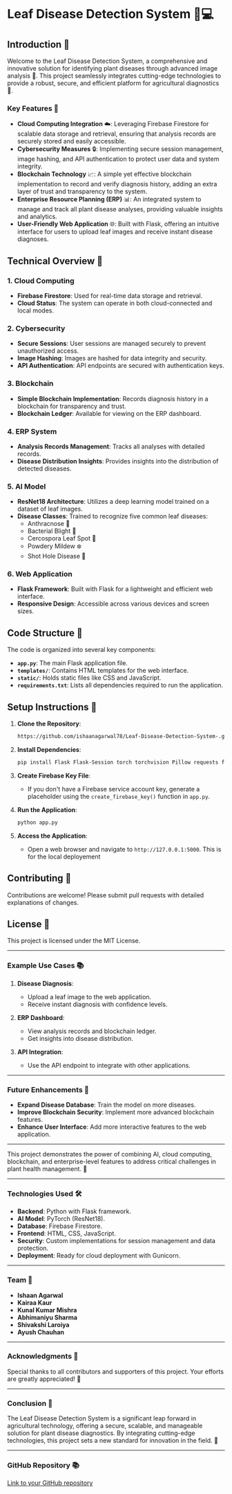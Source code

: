 # Leaf Disease Detection System 🌱💻

## Introduction 🌟

Welcome to the Leaf Disease Detection System, a comprehensive and innovative solution for identifying plant diseases through advanced image analysis 📸. This project seamlessly integrates cutting-edge technologies to provide a robust, secure, and efficient platform for agricultural diagnostics 🌟.

### Key Features 🎯

- **Cloud Computing Integration** ☁️: Leveraging Firebase Firestore for scalable data storage and retrieval, ensuring that analysis records are securely stored and easily accessible.
- **Cybersecurity Measures** 🔒: Implementing secure session management, image hashing, and API authentication to protect user data and system integrity.
- **Blockchain Technology** 📈: A simple yet effective blockchain implementation to record and verify diagnosis history, adding an extra layer of trust and transparency to the system.
- **Enterprise Resource Planning (ERP)** 📊: An integrated system to manage and track all plant disease analyses, providing valuable insights and analytics.
- **User-Friendly Web Application** 🌐: Built with Flask, offering an intuitive interface for users to upload leaf images and receive instant disease diagnoses.

## Technical Overview 🤖

### 1. **Cloud Computing**
   - **Firebase Firestore**: Used for real-time data storage and retrieval.
   - **Cloud Status**: The system can operate in both cloud-connected and local modes.

### 2. **Cybersecurity**
   - **Secure Sessions**: User sessions are managed securely to prevent unauthorized access.
   - **Image Hashing**: Images are hashed for data integrity and security.
   - **API Authentication**: API endpoints are secured with authentication keys.

### 3. **Blockchain**
   - **Simple Blockchain Implementation**: Records diagnosis history in a blockchain for transparency and trust.
   - **Blockchain Ledger**: Available for viewing on the ERP dashboard.

### 4. **ERP System**
   - **Analysis Records Management**: Tracks all analyses with detailed records.
   - **Disease Distribution Insights**: Provides insights into the distribution of detected diseases.

### 5. **AI Model**
   - **ResNet18 Architecture**: Utilizes a deep learning model trained on a dataset of leaf images.
   - **Disease Classes**: Trained to recognize five common leaf diseases:
     - Anthracnose 🌿
     - Bacterial Blight 🌱
     - Cercospora Leaf Spot 🌻
     - Powdery Mildew ❄️
     - Shot Hole Disease 🔫

### 6. **Web Application**
   - **Flask Framework**: Built with Flask for a lightweight and efficient web interface.
   - **Responsive Design**: Accessible across various devices and screen sizes.

## Code Structure 📁

The code is organized into several key components:

- **`app.py`**: The main Flask application file.
- **`templates/`**: Contains HTML templates for the web interface.
- **`static/`**: Holds static files like CSS and JavaScript.
- **`requirements.txt`**: Lists all dependencies required to run the application.

## Setup Instructions 📝

1. **Clone the Repository**:
   ```bash
   https://github.com/ishaanagarwal78/Leaf-Disease-Detection-System-.git
   ```

2. **Install Dependencies**:
   ```bash
   pip install Flask Flask-Session torch torchvision Pillow requests firebase-admin
   ```

3. **Create Firebase Key File**:
   - If you don't have a Firebase service account key, generate a placeholder using the `create_firebase_key()` function in `app.py`.

4. **Run the Application**:
   ```bash
   python app.py
   ```

5. **Access the Application**:
   - Open a web browser and navigate to `http://127.0.0.1:5000`. This is for the local deployement

## Contributing 🤝

Contributions are welcome! Please submit pull requests with detailed explanations of changes.

## License 📜

This project is licensed under the MIT License.

---

### Example Use Cases 📚

1. **Disease Diagnosis**:
   - Upload a leaf image to the web application.
   - Receive instant diagnosis with confidence levels.

2. **ERP Dashboard**:
   - View analysis records and blockchain ledger.
   - Get insights into disease distribution.

3. **API Integration**:
   - Use the API endpoint to integrate with other applications.

---

### Future Enhancements 🚀

- **Expand Disease Database**: Train the model on more diseases.
- **Improve Blockchain Security**: Implement more advanced blockchain features.
- **Enhance User Interface**: Add more interactive features to the web application.

---

This project demonstrates the power of combining AI, cloud computing, blockchain, and enterprise-level features to address critical challenges in plant health management. 🌟

---

### Technologies Used 🛠️

- **Backend**: Python with Flask framework.
- **AI Model**: PyTorch (ResNet18).
- **Database**: Firebase Firestore.
- **Frontend**: HTML, CSS, JavaScript.
- **Security**: Custom implementations for session management and data protection.
- **Deployment**: Ready for cloud deployment with Gunicorn.

---

### Team 🤝

- **Ishaan Agarwal**
- **Kairaa Kaur**
- **Kunal Kumar Mishra**
- **Abhimaniyu Sharma**
- **Shivakshi Laroiya**
- **Ayush Chauhan**

---

### Acknowledgments 🙏

Special thanks to all contributors and supporters of this project. Your efforts are greatly appreciated! 🌟

---

### Conclusion 🌟

The Leaf Disease Detection System is a significant leap forward in agricultural technology, offering a secure, scalable, and manageable solution for plant disease diagnostics. By integrating cutting-edge technologies, this project sets a new standard for innovation in the field. 🌟

---

### GitHub Repository 📚

[Link to your GitHub repository](https://github.com/ishaanagarwal78/Leaf-Disease-Detection-System-.git)
